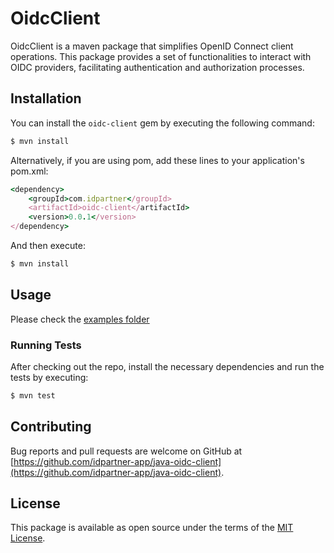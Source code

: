 # OidcClient

OidcClient is a maven package that simplifies OpenID Connect client operations. This package provides a set of functionalities to interact with OIDC providers, facilitating authentication and authorization processes.

## Installation

You can install the `oidc-client` gem by executing the following command:

```bash
$ mvn install
```

Alternatively, if you are using pom, add these lines to your application's pom.xml:

```ruby
<dependency>
	<groupId>com.idpartner</groupId>
	<artifactId>oidc-client</artifactId>
	<version>0.0.1</version>
</dependency>
```

And then execute:

```bash
$ mvn install
```

## Usage

Please check the [examples folder](./examples/)

### Running Tests

After checking out the repo, install the necessary dependencies and run the tests by executing:

```bash
$ mvn test
```

## Contributing

Bug reports and pull requests are welcome on GitHub at [https://github.com/idpartner-app/java-oidc-client](https://github.com/idpartner-app/java-oidc-client).

## License

This package is available as open source under the terms of the [MIT License](https://opensource.org/licenses/MIT).
```
